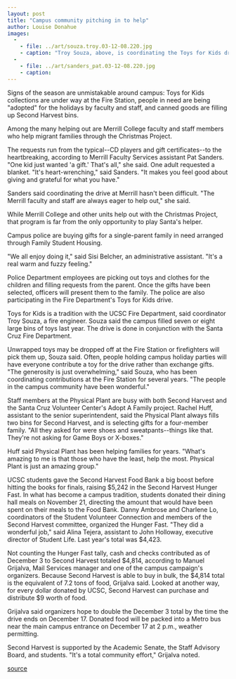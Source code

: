 ```yaml
---
layout: post
title: "Campus community pitching in to help"
author: Louise Donahue
images:
  -
    - file: ../art/souza.troy.03-12-08.220.jpg
    - caption: "Troy Souza, above, is coordinating the Toys for Kids drive at the Fire Station. Pat Sanders, below, is helping distribute 'angel cards' with gift requests at Merrill Faculty Services. Photos: Louise Donahue"
  -
    - file: ../art/sanders_pat.03-12-08.220.jpg
    - caption: 
---
```


Signs of the season are unmistakable around campus: Toys for Kids collections are under way at the Fire Station, people in need are being "adopted" for the holidays by faculty and staff, and canned goods are filling up Second Harvest bins.

Among the many helping out are Merrill College faculty and staff members who help migrant families through the Christmas Project.

The requests run from the typical--CD players and gift certificates--to the heartbreaking, according to Merrill Faculty Services assistant Pat Sanders. "One kid just wanted 'a gift.' That's all," she said. One adult requested a blanket. "It's heart-wrenching," said Sanders. "It makes you feel good about giving and grateful for what you have."  

Sanders said coordinating the drive at Merrill hasn't been difficult. "The Merrill faculty and staff are always eager to help out," she said.  

While Merrill College and other units help out with the Christmas Project, that program is far from the only opportunity to play Santa's helper.   

Campus police are buying gifts for a single-parent family in need arranged through Family Student Housing.

"We all enjoy doing it," said Sisi Belcher, an administrative assistant. "It's a real warm and fuzzy feeling."  

Police Department employees are picking out toys and clothes for the children and filling requests from the parent. Once the gifts have been selected, officers will present them to the family. The police are also participating in the Fire Department's Toys for Kids drive.  

Toys for Kids is a tradition with the UCSC Fire Department, said coordinator Troy Souza, a fire engineer. Souza said the campus filled seven or eight large bins of toys last year. The drive is done in conjunction with the Santa Cruz Fire Department.

Unwrapped toys may be dropped off at the Fire Station or firefighters will pick them up, Souza said. Often, people holding campus holiday parties will have everyone contribute a toy for the drive rather than exchange gifts. "The generosity is just overwhelming," said Souza, who has been coordinating contributions at the Fire Station for several years. "The people in the campus community have been wonderful."  

Staff members at the Physical Plant are busy with both Second Harvest and the Santa Cruz Volunteer Center's Adopt A Family project. Rachel Huff, assistant to the senior superintendent, said the Physical Plant always fills two bins for Second Harvest, and is selecting gifts for a four-member family. "All they asked for were shoes and sweatpants--things like that. They're not asking for Game Boys or X-boxes."  

Huff said Physical Plant has been helping families for years. "What's amazing to me is that those who have the least, help the most. Physical Plant is just an amazing group."   

UCSC students gave the Second Harvest Food Bank a big boost before hitting the books for finals, raising $5,242 in the Second Harvest Hunger Fast. In what has become a campus tradition, students donated their dining hall meals on November 21, directing the amount that would have been spent on their meals to the Food Bank. Danny Ambrose and Charlene Lo, coordinators of the Student Volunteer Connection and members of the Second Harvest committee, organized the Hunger Fast. "They did a wonderful job," said Alina Tejera, assistant to John Holloway, executive director of Student Life. Last year's total was $4,423.   

Not counting the Hunger Fast tally, cash and checks contributed as of December 3 to Second Harvest totaled $4,814, according to Manuel Grijalva, Mail Services manager and one of the campus campaign's organizers. Because Second Harvest is able to buy in bulk, the $4,814 total is the equivalent of 7.2 tons of food, Grijalva said. Looked at another way, for every dollar donated by UCSC, Second Harvest can purchase and distribute $9 worth of food.  

Grijalva said organizers hope to double the December 3 total by the time the drive ends on December 17. Donated food will be packed into a Metro bus near the main campus entrance on December 17 at 2 p.m., weather permitting.  

Second Harvest is supported by the Academic Senate, the Staff Advisory Board, and students. "It's a total community effort," Grijalva noted.  

[source](http://www1.ucsc.edu/currents/03-04/12-08/giving.html "Permalink to giving")
